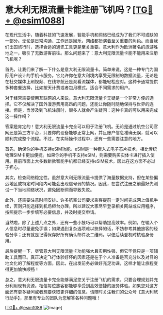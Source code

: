 # 意大利无限流量卡能注册飞机吗？[[TG💪+ @esim1088](https://t.me/s/esim1088)]

在现代生活中，随着科技的飞速发展，智能手机和网络已经成为了我们不可或缺的一部分。无论是日常沟通、工作还是娱乐，网络都扮演着至关重要的角色。而当我们出国旅行时，选择合适的通讯工具更是至关重要。意大利作为欧洲著名的旅游胜地之一，吸引了无数游客前往。那么问题来了：意大利无限流量卡能不能用来注册飞机呢？

首先，让我们来了解一下什么是意大利无限流量卡。简单来说，这是一种专门为国际用户设计的手机卡服务，它允许你在意大利境内享受无限制的数据流量，无论是在社交媒体上刷视频、在线导航还是观看流媒体，都能轻松应对。这种卡通常提供多种套餐选择，比如按天计费或者包月模式，适合不同需求的用户。

对于经常需要使用互联网的人来说，意大利无限流量卡无疑是一个非常方便的选择。它不仅解决了国外漫游费用高昂的问题，还能让你随时随地保持与世界的连接。但是，当涉及到飞机注册时，很多人就会产生疑问：这种卡真的可以用来完成这一操作吗？

答案是肯定的！意大利无限流量卡完全可以用于注册飞机。无论是通过航空公司官网还是第三方平台，只要你的设备能够正常上网，并且账户信息准确无误，就可以顺利完成整个流程。不过，在实际操作过程中，还有一些需要注意的地方。

首先，确保你的手机支持eSIM功能。eSIM是一种嵌入式电子芯片技术，相比传统物理SIM卡更加便捷。如果你的手机不支持eSIM，则需要购买实体卡进行插入使用。目前市面上大多数新款智能手机都已经支持eSIM技术，因此在这方面不必过于担心。

其次，检查网络稳定性。虽然意大利无限流量卡提供了海量数据支持，但在某些偏远地区或特定时间段内可能会出现信号弱的情况。因此，在尝试注册之前最好先测试一下当地网络状况，避免因断网而导致失败。

此外，还需要注意时间安排。许多航空公司要求乘客提前一定时间完成网上值机手续，否则只能选择到机场柜台办理。所以建议大家尽早登录相关网站或应用程序，按照提示一步步填写必要信息，并及时提交申请。

当然啦，除了上述几点之外，还有一些小技巧可以帮助提高效率。例如，在输入个人信息时尽量避免手误；如果遇到复杂选项难以抉择的话，不妨参考其他旅客的经验分享；还有就是记得保存好所有确认邮件及二维码，以便后续登机时核验身份用。

最后提醒一下，尽管意大利无限流量卡功能强大且实用性强，但它毕竟只是一项辅助工具而已。真正决定飞行体验好坏的因素还是在于个人准备是否充分以及对目的地文化的了解程度等方面。因此，在出发前务必做好充足功课，这样才能让旅程变得更加愉快顺畅！

总之，意大利无限流量卡完全能够满足您关于注册飞机的需求。只要合理规划并充分利用现有资源，相信每位旅客都能够享受到高效便捷的服务体验。如果您对这方面还有更多疑问或者想要获取更详细的信息，请随时关注我们的公众号【意大利旅行助手】，那里有专业的团队为您解答各种问题哦！

[[TG💪+ @esim1088](https://t.me/s/esim1088) ![Image](https://i.postimg.cc/4NQfJmqS/Snipaste-2025-05-13-00-14-12.png)]
